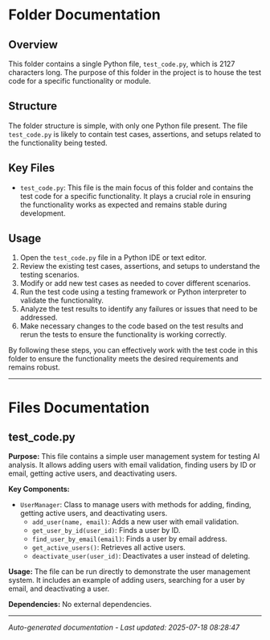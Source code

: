 # Folder Documentation

## Overview
This folder contains a single Python file, `test_code.py`, which is 2127 characters long. The purpose of this folder in the project is to house the test code for a specific functionality or module.

## Structure
The folder structure is simple, with only one Python file present. The file `test_code.py` is likely to contain test cases, assertions, and setups related to the functionality being tested.

## Key Files
- `test_code.py`: This file is the main focus of this folder and contains the test code for a specific functionality. It plays a crucial role in ensuring the functionality works as expected and remains stable during development.

## Usage
1. Open the `test_code.py` file in a Python IDE or text editor.
2. Review the existing test cases, assertions, and setups to understand the testing scenarios.
3. Modify or add new test cases as needed to cover different scenarios.
4. Run the test code using a testing framework or Python interpreter to validate the functionality.
5. Analyze the test results to identify any failures or issues that need to be addressed.
6. Make necessary changes to the code based on the test results and rerun the tests to ensure the functionality is working correctly.

By following these steps, you can effectively work with the test code in this folder to ensure the functionality meets the desired requirements and remains robust.

---

# Files Documentation

## test_code.py

**Purpose:** This file contains a simple user management system for testing AI analysis. It allows adding users with email validation, finding users by ID or email, getting active users, and deactivating users.

**Key Components:**
- `UserManager`: Class to manage users with methods for adding, finding, getting active users, and deactivating users.
  - `add_user(name, email)`: Adds a new user with email validation.
  - `get_user_by_id(user_id)`: Finds a user by ID.
  - `find_user_by_email(email)`: Finds a user by email address.
  - `get_active_users()`: Retrieves all active users.
  - `deactivate_user(user_id)`: Deactivates a user instead of deleting.

**Usage:** The file can be run directly to demonstrate the user management system. It includes an example of adding users, searching for a user by email, and deactivating a user.

**Dependencies:** No external dependencies.

---
*Auto-generated documentation - Last updated: 2025-07-18 08:28:47*
